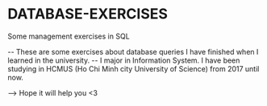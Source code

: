# DATABASE-EXERCISES
Some management exercises in SQL

-- These are some exercises about database queries I have finished when I learned in the university.
-- I major in Information System. I have been studying in HCMUS (Ho Chi Minh city University of Science) from 2017 until now.

--> Hope it will help you <3



